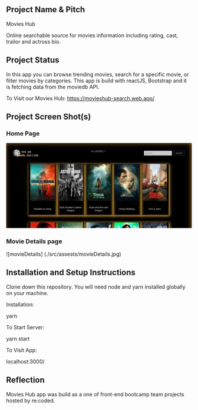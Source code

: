 ## Project Name & Pitch 

Movies Hub

Online searchable source for movies information including rating, cast, trailor and actross bio.

## Project Status

In this app you can browse trending movies, search for a specific movie, or filter movies by categories. This app is build with reactJS, Bootstrap and it is fetching data from the moviedb API.

To Visit our Movies Hub: https://movieshub-search.web.app/

## Project Screen Shot(s)

### Home Page

![homepage](./src/assests/homepage.jpg)

### Movie Details page 

![movieDetails] (./src/assests/movieDetails.jpg)

## Installation and Setup Instructions

Clone down this repository. You will need node and yarn installed globally on your machine.

Installation:

yarn

To Start Server:

yarn start

To Visit App:

localhost:3000/

## Reflection

Movies Hub app was build as a one of front-end bootcamp team projects hosted by re:coded.
